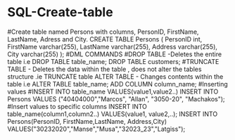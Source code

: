# SQL-Create-table
#Create table named Persons with columns, PersonID, FirstName, LastName, Adress and City.
CREATE TABLE Persons (
    PersonID int,
    FirstName varchar(255),
    LastName varchar(255),
    Address varchar(255),
    City varchar(255)
);
#DML COMMANDS
#DROP TABLE -Deletes the entire table i.e DROP TABLE table_name;
DROP TABLE customers;
#TRUNCATE TABLE - Deletes the data within the table , does not alter the tables structure .ie TRUNCATE table
ALTER TABLE - Changes contents within the table i.e
ALTER TABLE table_name;
ADD COLUMN column_name;
#Inserting values
#INSERT INTO table_name
VALUES(value1,value2..)
INSERT INTO Persons
VALUES ("40404000","Marcos", "Allan", "3050-20", "Machakos");
#Insert values to specific columns
INSERT INTO table_name(column1,column2..)
VALUES(value1, value2,..);
INSERT INTO Persons(PersonID, FirstName,LastName, Address,City)
VALUES("30232020","Manse","Musa","32023_23","Latgiss");
